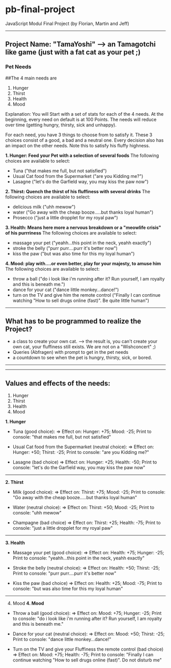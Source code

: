 # pb-final-project
JavaScript Modul Final Project
(by Florian, Martin and Jeff)

-----------------------------------------
Project Name: "TamaYoshi" --> an Tamagotchi like game (just with a fat cat as your pet ;)
-----------------------------------------

### **Pet Needs**
##The 4 main needs are 
1. Hunger 
2. Thirst
3. Health
4. Mood

Explanation:
You will Start with a set of stats for each of the 4 needs. At the beginning, every need on default is at 100 Points. The needs will reduce over time (getting hungry, thirsty, sick and unhappy).

For each need, you have 3 things to choose from to satisfy it. These 3 choices consist of a good, a bad and a neutral one. Every decision also has an impact on the other needs. Note this to satisfy his fluffy highness.


**1. Hunger: Feed your Pet with a selection of several foods**
  The following choices are available to select: 

- Tuna ("that makes me full, but not satisfied")
- Usual Cat food from the Supermarket  ("are you Kidding me?")
- Lasagne ("let's do the Garfield way, you may kiss the paw now")

**2. Thirst: Quench the thirst of his fluffiness with several drinks**
  The following choices are available to select: 

- delicious milk ("uhh mewow")
- water ("Go away with the cheap booze.....but thanks loyal human")
- Prosecco ("just a little dropplet for my royal paw") 

**3. Health: Means here more a nervous breakdown or a "meowlife crisis" of his purrriness**
  The following choices are available to select:

- massage your pet ("yeahh...this point in the neck, yeahh exactly")
- stroke the belly ("purr purr....purr it's better now")
- kiss the paw ("but was also time for this my loyal human")

**4. Mood: play with....or even better, play for your majesty, to amuse him**
  The following choices are available to select:

- throw a ball ("do i look like i'm running after it? Run yourself, I am royalty and this is beneath me.")
- dance for your cat ("dance little monkey...dance!")
- turn on the TV and give him the remote control ("Finally I can continue watching "How to sell drugs online (fast)". Be quite little human")
------------------------------------------------------------------

## **What has to be programmed to realize the Project?**
- a class to create your own cat. 
--> the result is, you can't create your own cat, your fluffiness still exists. We are  not on a "Wishconcert" ;)
- Queries (Abfragen) with prompt to get in the pet needs
- a countdown to see when the pet is hungry, thirsty, sick, or bored.

------------------------------------------------------------------
------------------------------------------------------------------

## **Values and effects of the needs:**

1. Hunger 
2. Thirst
3. Health
4. Mood

**1. Hunger**
- Tuna (good choice):
=>  Effect on:
    Hunger: +75;
    Mood:   -25;
    Print to console: "that makes me full, but not satisfied"

- Usual Cat food from the Supermarket (neutral choice):
=>  Effect on:
    Hunger: +50;
    Thirst: -25;
    Print to console: "are you Kidding me?"

- Lasagne (bad choice)
=>  Effect on:
    Hunger: +25;
    Health: -50;
    Print to console: "let's do the Garfield way, you may kiss the paw now"
------------------------------------------------------------------------
**2. Thirst**
- Milk (good choice):
=>  Effect on:
    Thirst: +75;
    Mood:   -25;
    Print to console: "Go away with the cheap booze.....but thanks loyal human"

- Water (neutral choice):
=>  Effect on:
    Thirst: +50;
    Mood: -25;
    Print to console: "uhh mewow"

- Champagne (bad choice)
=>  Effect on:
    Thirst: +25;
    Health: -75;
    Print to console: "just a little dropplet for my royal paw"
------------------------------------------------------------------------
**3. Health**
- Massage your pet (good choice):
=>  Effect on:
    Health: +75;
    Hunger: -25;
    Print to console: "yeahh...this point in the neck, yeahh exactly"

- Stroke the belly (neutral choice):
=>  Effect on:
    Health: +50;
    Thirst: -25;
    Print to console: "purr purr....purr it's better now"

- Kiss the paw (bad choice)
=>  Effect on:
    Health: +25;
    Mood: -75;
    Print to console: "but was also time for this my loyal human"
------------------------------------------------------------------------
4. Mood
**4. Mood**
- Throw a ball (good choice):
=>  Effect on:
    Mood: +75;
    Hunger: -25;
    Print to console: "do i look like i'm running after it? Run yourself, I am royalty and this is beneath me."

- Dance for your cat (neutral choice):
=>  Effect on:
    Mood: +50;
    Thirst: -25;
    Print to console: "dance little monkey...dance!"

- Turn on the TV and give your Fluffiness the remote control (bad choice)
=>  Effect on:
    Mood: +75;
    Health: -75;
    Print to console: "Finally I can continue watching "How to sell drugs online (fast)". Do not disturb me"


<!-- 
1. First Ideas for the Game

**Hungry: Feed your Pet with delicious food**

Feed with:
- Tuna ("that makes me full, but not satisfied")
- Salmon ("delicious")
- Feed with cheap Cat food from the Supermarket  ("are you Kidding me?")     
- expensive cat food, "the finest of the finest"   ("you may kiss the paw now")
- a Burger ("lets do it")
- Lasagne ("let's do the Garfield way")
=> Hungry:      -50;
=> Happy:       +50;
=> Healthy:     -70;

**Thirsty: Give your pet water, milk or even finer things to drink**

Feed with:
- water ("Go away with the cheap booze.....but thanks loyal human")
=> Healthy:     +50;
=> Hungry:      -50;
=> Happy:       -70;

- delicious milk ("uhh mewow")
- Prosecco ("just a little dropplet for my royal paw") 

**Sickness: heal your pet**

Heal with:
- stroke the belly ("purr purr....purr it's better now")
- massage your pet ("yeahh...this point in the neck, yeahh exactly")
- stroking the head (purr purr....don't stop")
- kiss the paw ("but was also time for this my loyal human")

**Happienes: play with....or even better, play for your cat, to amuse him**

Amuse with:
- dance for your cat ("dance little monkey...dance!")
- throw a ball ("do i look like i'm running after it? Run yourself, I am royalty and this is beneath me.")
- play with the laserpointer ("I'd be chasing the dot if you hadn't cheesed me so fat")
- turn on the TV and give him the remote control ("Finally I can continue watching "How to sell drugs online (fast)". Be quite little human")
------------------------------------------------------------------

## **What has to be programmed to realize the Project?**
- a class to create your own cat. 
 the result is, you can't create your own cat, Yoshi decides who he is and how he looks. We are  not on a "Wishconcert" ;)
- Queries (Abfragen) with prompt to get in the pet properties
- a countdown to see when the pet is hungry, thirsty, sick, or bored.

------------------------------------------------------------------

 -->
